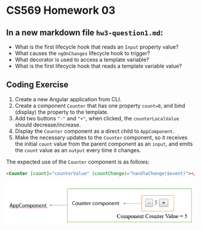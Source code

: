 # CS569 Homework 03
## In a new markdown file `hw3-question1.md`:
* What is the first lifecycle hook that reads an `Input` property value?
* What causes the `ngOnChanges` lifecycle hook to trigger?
* What decorator is used to access a template variable?
* What is the first lifecycle hook that reads a template variable value?
  
## Coding Exercise
1. Create a new Angular application from CLI.
2. Create a component `Counter` that has one property `count=0`, and bind (display) the property to the template.
3. Add two buttons `"-"` and `"+"`, when clicked, the `counterLocalValue` should decrease/increase.
4. Display the `Counter` component as a direct child to `AppComponent`.
5. Make the necessary updates to the `Counter` component, so it receives the initial `count` value from the parent component as an `input`, and emits the `count` value as an `output` every time it changes.
  
The expected use of the `Counter` component is as follows:
```html
<Counter [count]="counterValue" (countChange)="handleChange($event)"></Counter>
```
![Counter](./counter.png)

